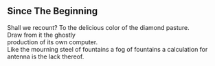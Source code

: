 Since The Beginning
-------------------
Shall we recount? To the delicious color of the diamond pasture.  
Draw from it the ghostly  
production of its own computer.  
Like the mourning steel of fountains a fog of fountains a calculation for antenna is the lack thereof.  
